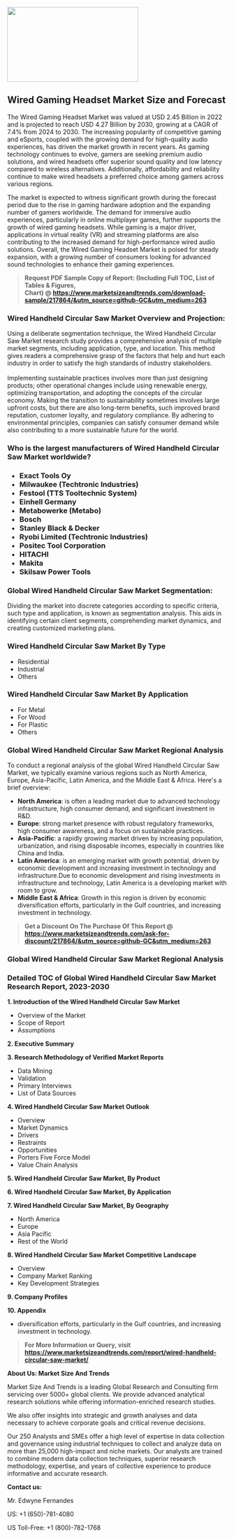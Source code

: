 <p><img class="alignnone size-medium wp-image-20088" src="https://ffe5etoiles.com/wp-content/uploads/2024/12/MST1-300x171.png" alt="" width="300" height="171" /></p><h2>Wired Gaming Headset Market Size and Forecast</h2><p>The Wired Gaming Headset Market was valued at USD 2.45 Billion in 2022 and is projected to reach USD 4.27 Billion by 2030, growing at a CAGR of 7.4% from 2024 to 2030. The increasing popularity of competitive gaming and eSports, coupled with the growing demand for high-quality audio experiences, has driven the market growth in recent years. As gaming technology continues to evolve, gamers are seeking premium audio solutions, and wired headsets offer superior sound quality and low latency compared to wireless alternatives. Additionally, affordability and reliability continue to make wired headsets a preferred choice among gamers across various regions.</p><p>The market is expected to witness significant growth during the forecast period due to the rise in gaming hardware adoption and the expanding number of gamers worldwide. The demand for immersive audio experiences, particularly in online multiplayer games, further supports the growth of wired gaming headsets. While gaming is a major driver, applications in virtual reality (VR) and streaming platforms are also contributing to the increased demand for high-performance wired audio solutions. Overall, the Wired Gaming Headset Market is poised for steady expansion, with a growing number of consumers looking for advanced sound technologies to enhance their gaming experiences.</p></p><blockquote id="" class=""><strong>Request PDF Sample Copy of Report: (Including Full TOC, List of Tables &amp; Figures, Chart)&nbsp;@&nbsp;<strong><a href="https://www.marketsizeandtrends.com/download-sample/217864/&utm_source=github-GC&utm_medium=263" target="_blank">https://www.marketsizeandtrends.com/download-sample/217864/&utm_source=github-GC&utm_medium=263</a></strong></strong></blockquote><h3 id="" class="">Wired Handheld Circular Saw Market&nbsp;Overview and Projection:</h3><p id="" class="">Using a deliberate segmentation technique, the Wired Handheld Circular Saw Market research study provides a comprehensive analysis of multiple market segments, including application, type, and location. This method gives readers a comprehensive grasp of the factors that help and hurt each industry in order to satisfy the high standards of industry stakeholders. <br /> <br />Implementing sustainable practices involves more than just designing products; other operational changes include using renewable energy, optimizing transportation, and adopting the concepts of the circular economy. Making the transition to sustainability sometimes involves large upfront costs, but there are also long-term benefits, such improved brand reputation, customer loyalty, and regulatory compliance. By adhering to environmental principles, companies can satisfy consumer demand while also contributing to a more sustainable future for the world.</p><h3 id="" class="">Who is the largest manufacturers of&nbsp;Wired Handheld Circular Saw Market worldwide?</h3><h3 class=""><p><ul><li>Exact Tools Oy </li><li> Milwaukee (Techtronic Industries) </li><li> Festool (TTS Tooltechnic System) </li><li> Einhell Germany </li><li> Metabowerke (Metabo) </li><li> Bosch </li><li> Stanley Black & Decker </li><li> Ryobi Limited (Techtronic Industries) </li><li> Positec Tool Corporation </li><li> HITACHI </li><li> Makita </li><li> Skilsaw Power Tools</li></ul></p></h3><h3 id="" class="">Global&nbsp;Wired Handheld Circular Saw Market Segmentation:</h3><p id="" class="">Dividing the market into discrete categories according to specific criteria, such type and application, is known as segmentation analysis. This aids in identifying certain client segments, comprehending market dynamics, and creating customized marketing plans.</p><h3 id="" class="">Wired Handheld Circular Saw Market&nbsp;By Type</h3><p><p><ul><li>Residential</li><li> Industrial</li><li> Others</p></li></ul></p></p><h3 id="" class="">Wired Handheld Circular Saw Market&nbsp;By Application</h3><p class=""><p><ul><li>For Metal</li><li> For Wood</li><li> For Plastic</li><li> Others</li></ul></p></p><h3 id="" class="">Global Wired Handheld Circular Saw Market Regional Analysis</h3><p id="" class="">To conduct a regional analysis of the global Wired Handheld Circular Saw Market, we typically examine various regions such as North America, Europe, Asia-Pacific, Latin America, and the Middle East &amp; Africa. Here's a brief overview:</p><ul><li><strong>North America</strong>: is often a leading market due to advanced technology infrastructure, high consumer demand, and significant investment in R&amp;D.</li><li><strong>Europe</strong>: strong market presence with robust regulatory frameworks, high consumer awareness, and a focus on sustainable practices.</li><li><strong>Asia-Pacific</strong>: a rapidly growing market driven by increasing population, urbanization, and rising disposable incomes, especially in countries like China and India.</li><li><strong>Latin America</strong>: is an emerging market with growth potential, driven by economic development and increasing investment in technology and infrastructure.Due to economic development and rising investments in infrastructure and technology, Latin America is a developing market with room to grow.</li><li><strong>Middle East &amp; Africa</strong>: Growth in this region is driven by economic diversification efforts, particularly in the Gulf countries, and increasing investment in technology.</li></ul><blockquote id="" class=""><strong>Get a Discount On The Purchase Of This Report @ <strong><a href="https://www.marketsizeandtrends.com/ask-for-discount/217864/&utm_source=github-GC&utm_medium=263" target="_blank">https://www.marketsizeandtrends.com/ask-for-discount/217864/&utm_source=github-GC&utm_medium=263</a></strong></strong></blockquote><h3 id="" class="">Global Wired Handheld Circular Saw Market Regional Analysis</h3><h3 id="" class="">Detailed TOC of Global Wired Handheld Circular Saw Market Research Report, 2023-2030</h3><p id="" class=""><strong>1. Introduction of the Wired Handheld Circular Saw Market</strong></p><ul><li>Overview of the Market</li><li>Scope of Report</li><li>Assumptions</li></ul><p id="" class=""><strong>2. Executive Summary</strong></p><p id="" class=""><strong>3. Research Methodology of Verified Market Reports</strong></p><ul><li>Data Mining</li><li>Validation</li><li>Primary Interviews</li><li>List of Data Sources</li></ul><p id="" class=""><strong>4. Wired Handheld Circular Saw Market Outlook</strong></p><ul><li>Overview</li><li>Market Dynamics</li><li>Drivers</li><li>Restraints</li><li>Opportunities</li><li>Porters Five Force Model</li><li>Value Chain Analysis</li></ul><p id="" class=""><strong>5. Wired Handheld Circular Saw Market, By Product</strong></p><p id="" class=""><strong>6. Wired Handheld Circular Saw Market, By Application</strong></p><p id="" class=""><strong>7. Wired Handheld Circular Saw Market, By Geography</strong></p><ul><li>North America</li><li>Europe</li><li>Asia Pacific</li><li>Rest of the World</li></ul><p id="" class=""><strong>8. Wired Handheld Circular Saw Market Competitive Landscape</strong></p><ul><li>Overview</li><li>Company Market Ranking</li><li>Key Development Strategies</li></ul><p id="" class=""><strong>9. Company Profiles</strong></p><p id="" class=""><strong>10. Appendix</strong></p><ul><li>diversification efforts, particularly in the Gulf countries, and increasing investment in technology.</li></ul><blockquote id="" class=""><strong>For More Information or Query, visit <strong><strong><a href="https://www.marketsizeandtrends.com/report/wired-handheld-circular-saw-market/" target="_blank">https://www.marketsizeandtrends.com/report/wired-handheld-circular-saw-market/</a></strong></strong></strong></blockquote><p id="" class=""><strong>About Us: Market Size And Trends</strong></p><p id="" class="">Market Size And Trends is a leading Global Research and Consulting firm servicing over 5000+ global clients. We provide advanced analytical research solutions while offering information-enriched research studies.</p><p id="" class="">We also offer insights into strategic and growth analyses and data necessary to achieve corporate goals and critical revenue decisions.</p><p id="" class="">Our 250 Analysts and SMEs offer a high level of expertise in data collection and governance using industrial techniques to collect and analyze data on more than 25,000 high-impact and niche markets. Our analysts are trained to combine modern data collection techniques, superior research methodology, expertise, and years of collective experience to produce informative and accurate research.</p><p id="" class=""><strong>Contact us:</strong></p><p id="" class="">Mr. Edwyne Fernandes</p><p id="" class="">US: +1 (650)-781-4080</p><p id="" class="">US Toll-Free: +1 (800)-782-1768</p>

